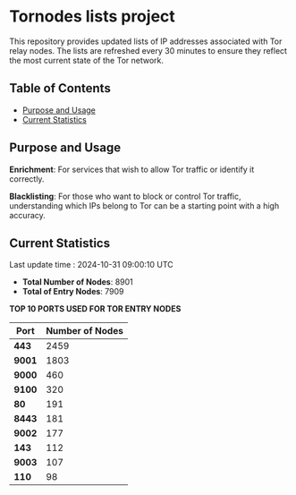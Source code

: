 # Tornodes lists project

This repository provides updated lists of IP addresses associated with Tor relay nodes. The lists are refreshed every 30 minutes to ensure they reflect the most current state of the Tor network.

## Table of Contents

- [Purpose and Usage](#purpose-and-usage)
- [Current Statistics](#current-statistics)


## Purpose and Usage

**Enrichment**: For services that wish to allow Tor traffic or identify it correctly.

**Blacklisting**: For those who want to block or control Tor traffic, understanding which IPs belong to Tor can be a starting point with a high accuracy.

## Current Statistics

Last update time : 2024-10-31 09:00:10 UTC

- **Total Number of Nodes**: 8901
- **Total of Entry Nodes**: 7909

**TOP 10 PORTS USED FOR TOR ENTRY NODES**

| **Port** | **Number of Nodes** |
|------|-----------------|
| **443**   | 2459  |
| **9001**   | 1803  |
| **9000**   | 460  |
| **9100**   | 320  |
| **80**   | 191  |
| **8443**   | 181  |
| **9002**   | 177  |
| **143**   | 112  |
| **9003**   | 107  |
| **110**   | 98  |

